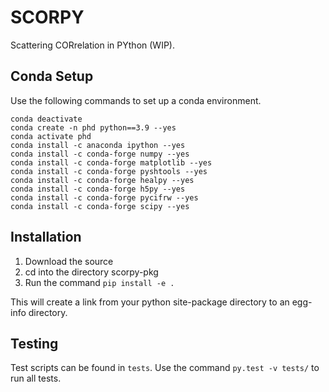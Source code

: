 # SCORPY



Scattering CORrelation in PYthon (WIP).


## Conda Setup

Use the following commands to set up a conda environment.

    conda deactivate
    conda create -n phd python==3.9 --yes
    conda activate phd
    conda install -c anaconda ipython --yes
    conda install -c conda-forge numpy --yes
    conda install -c conda-forge matplotlib --yes
    conda install -c conda-forge pyshtools --yes
    conda install -c conda-forge healpy --yes
    conda install -c conda-forge h5py --yes
    conda install -c conda-forge pycifrw --yes
    conda install -c conda-forge scipy --yes


    
## Installation 

1. Download the source
2. cd into the directory scorpy-pkg
3. Run the command `pip install -e .`


This will create a link from your python site-package directory to an egg-info directory.

## Testing

Test scripts can be found in `tests`. Use the command `py.test -v tests/` to run all tests.


